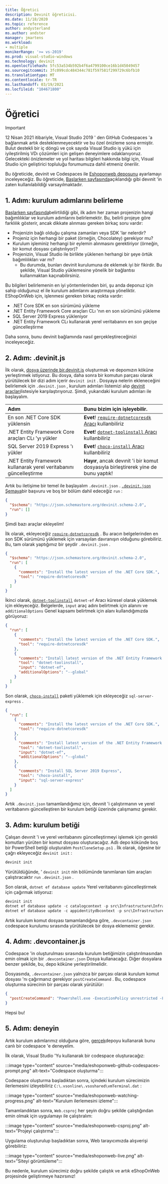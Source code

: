 ```yaml
---
title: Öğretici
description: Devınit öğreticisi.
ms.date: 11/18/2020
ms.topic: reference
author: andysterland
ms.author: andster
manager: jmartens
ms.workload:
- multiple
monikerRange: '>= vs-2019'
ms.prod: visual-studio-windows
ms.technology: devinit
ms.openlocfilehash: 5fc53a534b592b4f6a4799100ce16b1d45049457
ms.sourcegitcommit: 3fc099cdc484344c781f597581f299729c6bfb10
ms.translationtype: MT
ms.contentlocale: tr-TR
ms.lasthandoff: 03/19/2021
ms.locfileid: "104671800"
---
```

# <a name="tutorial"></a>Öğretici

> [!IMPORTANT]
> 12 Nisan 2021 itibariyle, Visual Studio 2019 ' den GitHub Codespaces 'a bağlanmak artık desteklenmeyecektir ve bu özel önizleme sona ermiştir. Bulut destekli bir iç döngü ve çok sayıda Visual Studio iş yükü için iyileştirilmiş VDı çözümleri için gelişen deneyimlere odaklanıyoruz. Gelecekteki önizlemeler ve yol haritası bilgileri hakkında bilgi için, Visual Studio için geliştirici topluluğu forumumuza dahil etmeniz önerilir.

Bu öğreticide, devinit ve Codespaces ile [Eshoponweb deposunu](https://github.com/andysterland/eShopOnWeb) ayarlamayı inceleyeceğiz. Bu öğreticide, [Başlarken sayfasında](getting-started-with-devinit.md)açıklandığı gibi devınit 'in zaten kullanılabildiği varsayılmaktadır.

## <a name="step-1-determining-setup-steps"></a>1. Adım: kurulum adımlarını belirleme

[Başlarken sayfasında](getting-started-with-devinit.md)belirtildiği gibi, ilk adım her zaman projenizin hangi bağımlılıklar ve kurulum adımlarını belirlemektir. Bu, belirli projeye göre farklılık gösterir, ancak dikkate alınması gereken birkaç soru vardır:

- Projenizin bağlı olduğu çalışma zamanları veya SDK 'lar nelerdir?
- Projeniz için herhangi bir paket (örneğin, Chocolatey) gerekiyor mu?
- Kurulum işleminiz herhangi bir eylemin alınmasını gerektiriyor (örneğin, bir komut dosyası çalıştırılıyor)?
- Projenizin, Visual Studio ile birlikte yüklenen herhangi bir şeye örtük bağımlılıkları var mı?
  - Bu durumda, bunları devinit kurulumuna de eklemek iyi bir fikirdir. Bu şekilde, Visual Studio yüklemesine yönelik bir bağlantısı kullanmaktan kaçınabilirsiniz.

Bu bilgileri belirlemenin en iyi yöntemlerinden biri, şu anda deponuz için sahip olduğunuz el ile kurulum adımlarını araştırmaya yöneliktir. EShopOnWeb için, işlenmesi gereken birkaç nokta vardır:

- .NET Core SDK en son sürümünü yükleme
- .NET Entity Framework Core araçları CLı 'nın en son sürümünü yükleme
- SQL Server 2019 Express yükleniyor
- .NET Entity Framework CLı kullanarak yerel veritabanını en son geçişe güncelleştirme

Daha sonra, bunu devinit bağlamında nasıl gerçekleştireceğinizi inceleyeceğiz.

## <a name="step-2-the-devinitjson"></a>2. Adım: .devinit.js

İlk olarak, [ dosya üzerinde bir.devinit.js](devinit-json.md) oluşturmak ve depomızın köküne yerleştirmek istiyoruz. Bu dosya, daha sonra bir komutun parçası olarak yürütülecek bir dizi adım içerir `devinit init` . Dosyaya nelerin ekleneceğini belirlemek için `.devinit.json` , kurulum adımları listemizi alıp [devinit araçları](devinit-tool-list.md)listesiyle karşılaştırıyoruz. Şimdi, yukarıdaki kurulum adımları ile başlayalım.

| Adım                                                              | Bunu bizim için işleyebilir.                                                                        |
| :---------------------------------------------------------------- | :----------------------------------------------------------------------------------------------------  |
| En son .NET Core SDK yüklensin                                      | **Evet**! [ `require-dotnetcoresdk` Aracı](tool-require-dotnetcoresdk.md) kullanbiliriz                  |
| .NET Entity Framework Core araçları CLı 'yı yükler                      | **Evet**! [ `dotnet-toolinstall` Aracı](tool-dotnet-toolinstall.md) kullanbiliriz                        |
| SQL Server 2019 Express 'ı yükler                                   | **Evet**! [ `choco-install` Aracı](tool-choco-install.md) kullanbiliriz                                  |
| .NET Entity Framework kullanarak yerel veritabanını güncelleştirme                 | **Hayır**, ancak devınit 'i bir komut dosyasıyla birleştirerek yine de bunu yaptık!                               |

Artık bu iletişime bir temel ile başlayalım `.devinit.json` . [ `.devinit.json` Şemaya](https://json.schemastore.org/devinit.schema-2.0)bir başvuru ve boş bir bölüm dahil edeceğiz `run` :

```json
{
  "$schema": "https://json.schemastore.org/devinit.schema-2.0",
  "run": []
}
```

Şimdi bazı araçlar ekleyelim!

İlk olarak, ekleyeceğiz [`require-dotnetcoresdk`](tool-require-dotnetcoresdk.md) . Bu aracın belgelerinden en son SDK sürümünü yüklemek için varsayılan davranışın olduğunu görebiliriz. Bu, tam olarak yaptığımız bir şeydir `.devinit.json` .

```json
{
  "$schema": "https://json.schemastore.org/devinit.schema-2.0",
  "run": [
    {
      "comments": "Install the latest version of the .NET Core SDK.",
      "tool": "require-dotnetcoresdk"
    }
  ]
}
```

İkinci olarak, [`dotnet-toolinstall`](tool-dotnet-toolinstall.md) `dotnet-ef` Aracı küresel olarak yüklemek için ekleyeceğiz. Belgelerde, `input` araç adını belirtmek için alanını ve `additionalOptions` Genel kapsamı belirtmek için alanı kullandığımızda görüyoruz:

```json
{
  "run": [
    {
      "comments": "Install the latest version of the .NET Core SDK.",
      "tool": "require-dotnetcoresdk"
    },
    {
      "comments": "Install latest version of the .NET Entity Framework Core Tools CLI.",
      "tool": "dotnet-toolinstall",
      "input": "dotnet-ef",
      "additionalOptions": "--global"
    }
  ]
}
```

Son olarak, [`choco-install`](tool-choco-install.md) paketi yüklemek için ekleyeceğiz `sql-server-express` .

```json
{
  "run": [
    {
      "comments": "Install the latest version of the .NET Core SDK.",
      "tool": "require-dotnetcoresdk"
    },
    {
      "comments": "Install latest version of the .NET Entity Framework Core Tools CLI.",
      "tool": "dotnet-toolinstall",
      "input": "dotnet-ef",
      "additionalOptions": "--global"
    },
    {
      "comments": "Install SQL Server 2019 Express",
      "tool": "choco-install",
      "input": "sql-server-express"
    }
  ]
}
```

Artık `.devinit.json` tamamlandığımız için, devınit 'i çalıştırmanın ve yerel veritabanını güncelleştiren bir kurulum betiği üzerinde çalışmamız gerekir.

## <a name="step-3-the-setup-script"></a>3. Adım: kurulum betiği

Çalışan devınit 'i ve yerel veritabanını güncelleştirmeyi işlemek için gerekli komutları yürüten bir komut dosyası oluşturacağız. Adlı depo kökünde boş bir PowerShell betiği oluşturalım `PostCloneSetup.ps1` . İlk olarak, öğesine bir çağrı ekleyeceğiz `devinit init` :

```powershell
devinit init
```

Yürütüldüğünde, ' `devinit init` nin bölümünde tanımlanan tüm araçları çalıştıracaktır `run` `.devinit.json` .

Son olarak, `dotnet ef database update` Yerel veritabanını güncelleştirmek için çağırmak istiyoruz:

```powershell
devinit init
dotnet ef database update -c catalogcontext -p src\Infrastructure\Infrastructure.csproj -s src\Web\Web.csproj
dotnet ef database update -c appidentitydbcontext -p src\Infrastructure\Infrastructure.csproj -s src\Web\Web.csproj
```

Artık kurulum komut dosyası tamamlandığına göre, `.devcontainer.json` codespace kurulumu sırasında yürütülecek bir dosya eklememiz gerekir.

## <a name="step-4-the-devcontainerjson"></a>4. Adım: .devcontainer.js

Codespace 'in oluşturulması sırasında kurulum betiğimizin çalıştırılmasından emin olmak için bir `.devcontainer.json` Dosya kullanacağız. Diğer dosyalara benzer şekilde, bu, depo köküne yerleştirilmelidir.

Dosyasında, `.devcontainer.json` yalnızca bir parçası olarak kurulum komut dosyası 'nı çağırmanız gerekiyor `postCreateCommand` . Bu, codespace oluşturma sürecinin bir parçası olarak yürütülür:

```json
{
  "postCreateCommand": "Powershell.exe -ExecutionPolicy unrestricted -File .\\PostCloneSetup.ps1"
}
```

Hepsi bu!

## <a name="step-5-trying-it-out"></a>5. Adım: deneyin

Artık kurulum adımlarımız olduğuna göre, [gerçek](https://github.com/andysterland/eShopOnWeb)depoyu kullanarak bunu canlı bir codespace 'e deneyelim.

İlk olarak, Visual Studio 'Yu kullanarak bir codespace oluşturacağız:

:::image type="content" source="media/eshoponweb-github-codespaces-prompt.png" alt-text="Codespace oluşturma":::

Codespace oluşturma başladıktan sonra, içindeki kurulum sürecimizin ilerlemesini izleyebiliriz `C:\.vsonline\.vsoshared\vmTerminal.dat` :

:::image type="content" source="media/eshoponweb-watching-progress.png" alt-text="Kurulum ilerlemesini izleme":::

Tamamlandıktan sonra, `Web.csproj` her şeyin doğru şekilde çalıştığından emin olmak için uygulamayı ile çalıştıralım:

:::image type="content" source="media/eshoponweb-csproj.png" alt-text="Projeyi çalıştırma":::

Uygulama oluşturulup başladıktan sonra, Web tarayıcımızda alışverişi görebiliriz:

:::image type="content" source="media/eshoponweb-live.png" alt-text="Siteyi görüntüleme":::

Bu nedenle, kurulum sürecimiz doğru şekilde çalıştık ve artık eShopOnWeb projesinde geliştirmeye hazırsınız!
